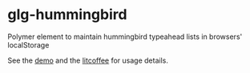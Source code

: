 # glg-hummingbird
Polymer element to maintain hummingbird typeahead lists in browsers' localStorage

See the [demo](demo.html) and the [litcoffee](src/glg-hummingbird.litcoffee)
for usage details.

